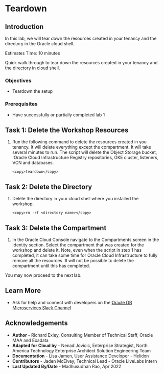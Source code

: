 # Teardown

## Introduction

In this lab, we will tear down the resources created in your tenancy and the directory in the Oracle cloud shell.

Estimates Time: 10 minutes

Quick walk through to tear down the resources created in your tenancy and the directory in cloud shell.

[](youtube:vfj_hCDnp7g)

### Objectives

* Teardown the setup

### Prerequisites

* Have successfully or partially completed lab 1

## Task 1: Delete the Workshop Resources

1. Run the following command to delete the resources created in you tenancy. It will delete everything except the compartment. It will take several minutes to run. The script will delete the Object Storage bucket, 'Oracle Cloud Infrastructure Registry repositories, OKE cluster, listeners, VCN and databases.

    ```
    <copy>teardown</copy>
    ```

## Task 2: Delete the Directory

1. Delete the directory in your cloud shell where you installed the workshop.

    ```
    <copy>rm -rf <directory name></copy>
    ```

## Task 3: Delete the Compartment

1. In the Oracle Cloud Console navigate to the Compartments screen in the Identity section. Select the compartment that was created for the workshop and delete it. Note, even when the script in step 1 has completed, it can take some time for Oracle Cloud Infrastructure to fully remove all the resources. It will not be possible to delete the compartment until this has completed.

You may now proceed to the next lab.

## Learn More

* Ask for help and connect with developers on the [Oracle DB Microservices Slack Channel](https://bit.ly/oracle-db-microservices-help-slack)   

## Acknowledgements

* **Author** - Richard Exley, Consulting Member of Technical Staff, Oracle MAA and Exadata
* **Adapted for Cloud by** - Nenad Jovicic, Enterprise Strategist, North America Technology Enterprise Architect Solution Engineering Team
* **Documentation** - Lisa Jamen, User Assistance Developer - Helidon
* **Contributors** - Jaden McElvey, Technical Lead - Oracle LiveLabs Intern
* **Last Updated By/Date** - Madhusudhan Rao, Apr 2022
